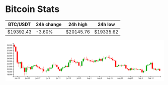 # Bitcoin Stats

BTC/USDT|24h change|24h high|24h low|
|---|---|---|---|
|$19392.43|-3.60%|$20145.76|$19335.62|

<img src="./chart.svg">

